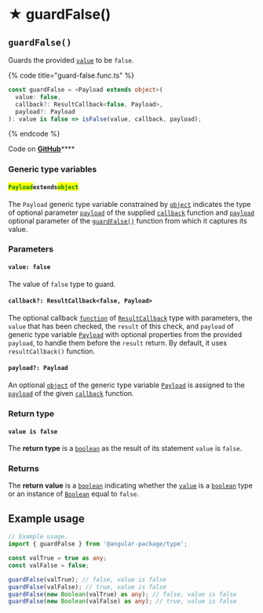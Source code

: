 # ★ guardFalse()

## `guardFalse()`

Guards the provided [`value`](page-7-1.md#value-false) to be `false`.

{% code title="guard-false.func.ts" %}
```typescript
const guardFalse = <Payload extends object>(
  value: false,
  callback?: ResultCallback<false, Payload>,
  payload?: Payload
): value is false => isFalse(value, callback, payload);
```
{% endcode %}

Code on [**GitHub**](https://github.com/angular-package/type/blob/5.0.x/src/guard/lib/guard-false.func.ts)****

### Generic type variables

#### <mark style="color:green;">**`Payload`**</mark>**`extends`**<mark style="color:green;">**`object`**</mark>

The `Payload` generic type variable constrained by [`object`](https://www.typescriptlang.org/docs/handbook/basic-types.html#object) indicates the type of optional parameter [`payload`](../types/resultcallback.md#payload-payload) of the supplied [`callback`](page-7-1.md#callback-resultcallback-less-than-type-payload-greater-than) function and [`payload`](page-7-1.md#payload-payload) optional parameter of the [`guardFalse()`](page-7-1.md#guardfalse) function from which it captures its value.

### Parameters

#### `value: false`

The value of `false` type to guard.

#### `callback?: ResultCallback<false, Payload>`

The optional callback [`function`](https://developer.mozilla.org/en-US/docs/Web/JavaScript/Guide/Functions) of [`ResultCallback`](../types/resultcallback.md) type with parameters, the `value` that has been checked, the `result` of this check, and `payload` of generic type variable [`Payload`](page-7-1.md#payloadextendsobject) with optional properties from the provided `payload`, to handle them before the `result` return. By default, it uses `resultCallback()` function.

#### `payload?: Payload`

An optional [`object`](https://developer.mozilla.org/en-US/docs/Web/JavaScript/Reference/Global\_Objects/Object) of the generic type variable [`Payload`](page-7-1.md#payloadextendsobject-object) is assigned to the [`payload`](../types/resultcallback.md#payload-payload) of the given [`callback`](page-7-1.md#callback-resultcallback-less-than-bigint-payload-greater-than) function.

### Return type

#### `value is false`

The **return type** is a [`boolean`](https://www.typescriptlang.org/docs/handbook/basic-types.html#boolean) as the result of its statement `value` is `false`.

### Returns

The **return value** is a [`boolean`](https://developer.mozilla.org/en-US/docs/Web/JavaScript/Reference/Global\_Objects/Boolean) indicating whether the [`value`](page-7-1.md#value-date) is a [`boolean`](https://developer.mozilla.org/en-US/docs/Web/JavaScript/Reference/Global\_Objects/Boolean) type or an instance of [`Boolean`](https://developer.mozilla.org/en-US/docs/Web/JavaScript/Reference/Global\_Objects/Boolean) equal to `false`.

## Example usage

```typescript
// Example usage.
import { guardFalse } from '@angular-package/type';

const valTrue = true as any;
const valFalse = false;

guardFalse(valTrue); // false, value is false
guardFalse(valFalse); // true, value is false
guardFalse(new Boolean(valTrue) as any); // false, value is false
guardFalse(new Boolean(valFalse) as any); // true, value is false
```

